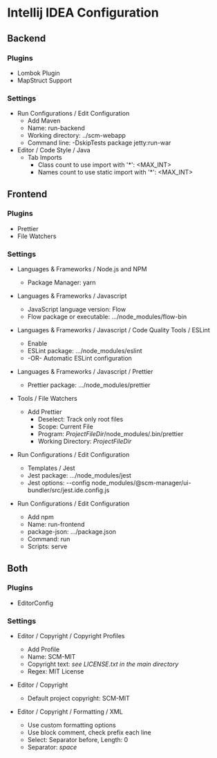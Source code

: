 # Intellij IDEA Configuration

## Backend

### Plugins

* Lombok Plugin
* MapStruct Support

### Settings

* Run Configurations / Edit Configuration
    * Add Maven
    * Name: run-backend
    * Working directory: ../scm-webapp
    * Command line: -DskipTests package jetty:run-war
* Editor / Code Style / Java
    * Tab Imports
        * Class count to use import with '*': <MAX_INT>
        * Names count to use static import with '*': <MAX_INT>

## Frontend

### Plugins

* Prettier
* File Watchers

### Settings

* Languages & Frameworks / Node.js and NPM
    * Package Manager: yarn

* Languages & Frameworks / Javascript
    * JavaScript language version: Flow
    * Flow package or executable: .../node_modules/flow-bin

* Languages & Frameworks / Javascript / Code Quality Tools / ESLint
    * Enable
    * ESLint package: .../node_modules/eslint
    * -OR- Automatic ESLint configuration

* Languages & Frameworks / Javascript / Prettier
    * Prettier package: .../node_modules/prettier

* Tools / File Watchers
    * Add Prettier
        * Deselect: Track only root files
        * Scope: Current File
        * Program: $ProjectFileDir$/node_modules/.bin/prettier
        * Working Directory: $ProjectFileDir$

* Run Configurations / Edit Configuration
    * Templates / Jest
    * Jest package: .../node_modules/jest
    * Jest options: --config node_modules/@scm-manager/ui-bundler/src/jest.ide.config.js

* Run Configurations / Edit Configuration
    * Add npm
    * Name: run-frontend
    * package-json: .../package.json
    * Command: run
    * Scripts: serve

## Both

### Plugins

* EditorConfig

### Settings

* Editor / Copyright / Copyright Profiles
    * Add Profile
    * Name: SCM-MIT
    * Copyright text: *see LICENSE.txt in the main directory*
    * Regex: MIT License
    
* Editor / Copyright
    * Default project copyright: SCM-MIT

* Editor / Copyright / Formatting / XML
    * Use custom formatting options
    * Use block comment, check prefix each line
    * Select: Separator before, Length: 0
    * Separator: *space*
